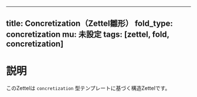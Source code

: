 <!--
@zettel_type: unknown
@description: 分類不能。手動で確認が必要。
-->

---
title: Concretization（Zettel雛形）
fold_type: concretization
mu: 未設定
tags: [zettel, fold, concretization]
---

# 説明

このZettelは `concretization` 型テンプレートに基づく構造Zettelです。

